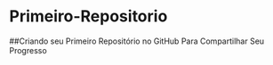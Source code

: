 # Primeiro-Repositorio

##Criando seu Primeiro Repositório no GitHub Para Compartilhar Seu Progresso
